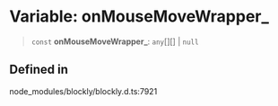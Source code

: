 # Variable: onMouseMoveWrapper\_

> `const` **onMouseMoveWrapper\_**: `any`[][] \| `null`

## Defined in

node_modules/blockly/blockly.d.ts:7921
